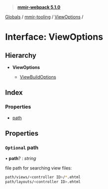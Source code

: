 > **[mmir-webpack 5.1.0](../README.md)**

[Globals](../README.md) / [mmir-tooling](../modules/mmir_tooling.md) / [ViewOptions](mmir_tooling.viewoptions.md) /

# Interface: ViewOptions

## Hierarchy

* **ViewOptions**

  * [ViewBuildOptions](mmir_tooling.viewbuildoptions.md)

## Index

### Properties

* [path](mmir_tooling.viewoptions.md#optional-path)

## Properties

### `Optional` path

• **path**? : *string*

file path for searching view files:
```bash
path/views/<controller ID>/*.ehtml
path/layouts/<controller ID>.ehtml
```